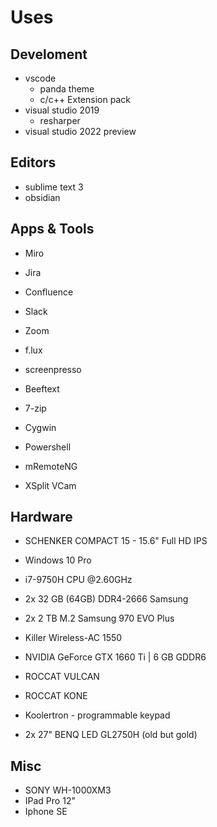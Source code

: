 # Uses 

## Develoment
- vscode
	- panda theme
	- c/c++ Extension pack
- visual studio 2019
	- resharper
- visual studio 2022 preview

## Editors
- sublime text 3
- obsidian

## Apps & Tools
- Miro
- Jira
- Confluence

- Slack
- Zoom

- f.lux
- screenpresso
- Beeftext
- 7-zip
- Cygwin
- Powershell
- mRemoteNG
- XSplit VCam

## Hardware
- SCHENKER COMPACT 15 - 15.6" Full HD IPS
- Windows 10 Pro
- i7-9750H CPU @2.60GHz
- 2x 32 GB (64GB) DDR4-2666 Samsung 
- 2x 2 TB M.2 Samsung 970 EVO Plus 
- Killer Wireless-AC 1550
- NVIDIA GeForce GTX 1660 Ti | 6 GB GDDR6

- ROCCAT VULCAN 
- ROCCAT KONE
- Koolertron - programmable keypad

- 2x 27" BENQ LED GL2750H (old but gold)

## Misc
- SONY WH-1000XM3
- IPad Pro 12"
- Iphone SE